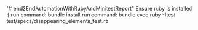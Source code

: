 "# end2EndAutomationWithRubyAndMinitestReport"
Ensure ruby is installed :)
run command: bundle install
run command: bundle exec ruby -Itest test/specs/disappearing_elements_test.rb
